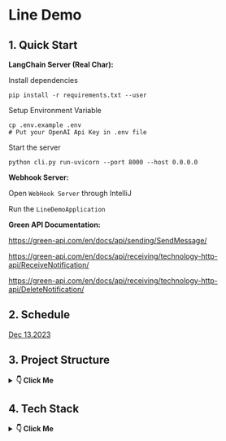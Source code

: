 # Line Demo

## 1. Quick Start

**LangChain Server (Real Char):**

Install dependencies

```shell
pip install -r requirements.txt --user
```
Setup Environment Variable

```shell
cp .env.example .env
# Put your OpenAI Api Key in .env file
```

Start the server

```shell
python cli.py run-uvicorn --port 8000 --host 0.0.0.0 
```

**Webhook Server:**

Open `WebHook Server` through IntelliJ 

Run the `LineDemoApplication`

**Green API Documentation:**

https://green-api.com/en/docs/api/sending/SendMessage/

https://green-api.com/en/docs/api/receiving/technology-http-api/ReceiveNotification/

https://green-api.com/en/docs/api/receiving/technology-http-api/DeleteNotification/

## 2. Schedule

[Dec 13.2023](./schedule/Dec13_2023.md)

## 3. Project Structure

<details> <summary> <b>👇 Click Me </b></summary>


```
LineDemo
│   .gitignore
│   commit.py
│   README.md
│
├───data
├───Development
│       template.md
│
├───images
│       website1.png
│       website2.png
│
├───LangChain Server
│   │   catalog.py
│   │   cli.py
│   │   main.py
│   │   openai_llm.py
│   │   requirements.txt
│   │   script
│   │   utils.py
│   │   websocket_routes.py
│   │
│   └───character
│       ├───Day1Demo
│       │       config.yaml
│       │
│       ├───Day2Demo
│       │       config.yaml
│       │
│       └───LineDemo
│               config.yaml
│
└───WebHook Server
    │   .gitignore
    │   HELP.md
    │   mvnw
    │   mvnw.cmd
    │   pom.xml
    │
    ├───.idea
    │       .gitignore
    │       compiler.xml
    │       encodings.xml
    │       jarRepositories.xml
    │       misc.xml
    │       uiDesigner.xml
    │       workspace.xml
    │
    ├───.mvn
    │   └───wrapper
    │           maven-wrapper.jar
    │           maven-wrapper.properties
    │
    ├───src
    │   ├───main
    │   │   ├───java
    │   │   │   └───com
    │   │   │       └───jeffrey
    │   │   │           └───linedemo
    │   │   │               │   LineDemoApplication.java
    │   │   │               │
    │   │   │               ├───config
    │   │   │               │       WebSocketConfig.java
    │   │   │               │
    │   │   │               ├───controller
    │   │   │               │       WebHook.java
    │   │   │               │
    │   │   │               ├───deprecated
    │   │   │               │       ReceiveService.java
    │   │   │               │
    │   │   │               ├───entity
    │   │   │               │       GreenMessage.java
    │   │   │               │       OpenAIMessage.java
    │   │   │               │
    │   │   │               ├───service
    │   │   │               │       OpenaiService.java
    │   │   │               │
    │   │   │               └───utils
    │   │   │                       GreenApiUtils.java
    │   │   │                       WebSocketUtils.java
    │   │   │
    │   │   └───resources
    │   │       │   application.properties
    │   │       │
    │   │       ├───static
    │   │       └───templates
    │   └───test
    │       └───java
    │           └───com
    │               └───jeffrey
    │                   └───linedemo
    │                           LineDemoApplicationTests.java
    │
    └───target
        ├───classes
        │   │   application.properties
        │   │
        │   └───com
        │       └───jeffrey
        │           └───linedemo
        │               │   LineDemoApplication.class
        │               │
        │               ├───config
        │               │       WebSocketConfig.class
        │               │
        │               ├───controller
        │               │       WebHook.class
        │               │
        │               ├───deprecated
        │               │       ReceiveService.class
        │               │
        │               ├───entity
        │               │       GreenMessage$InstanceData.class
        │               │       GreenMessage$MessageData$TextMessageData.class
        │               │       GreenMessage$MessageData.class
        │               │       GreenMessage$SenderData.class
        │               │       GreenMessage.class
        │               │       OpenAIMessage.class
        │               │
        │               ├───service
        │               │       OpenaiService.class
        │               │
        │               └───utils
        │                       GreenApiUtils.class
        │                       WebSocketUtils$MessageHandler.class
        │                       WebSocketUtils.class
        │
        └───generated-sources
            └───annotations
```

</details> 

## 4. Tech Stack
<details> <summary> <b>👇 Click Me </b></summary>

- Green API
- LangChain
- Docker
- Spring Boot
- Spring MVC
- WebSocket
- Chroma
- MySQL / SQLite

</details> 

